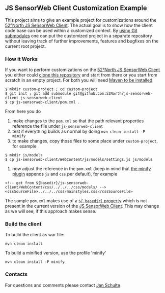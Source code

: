 ## JS SensorWeb Client Customization Example
This project aims to give an example project for customizations around the [52°North JS SensorWeb Client](https://github.com/52North/js-sensorweb-client). The actual goal is to show how the client code base can be used within a customized context. By [using Git submodules](http://git-scm.com/book/en/Git-Tools-Submodules) one can put the customized project in a separate repository without leaving track of further improvements, features and bugfixes on the current root project.

### How it Works
If you want to perform customizations on the [52°North JS SensorWeb Client](https://github.com/52North/js-sensorweb-client) you either could [clone this repository](https://github.com/ridoo/js-scw-custom) and start from there or you start from scratch in an empty project. For both you will need [Maven to be installed](http://maven.apache.org).
```
$ mkdir custom-project ; cd custom-project
$ git init ; git add submodule git@github.com:52North/js-sensorweb-client js-sensorweb-client 
$ cp js-sensorweb-client/pom.xml .
```
From here you do

1. make changes to the `pom.xml` so that the path relevant properties reference the file under `js-sensorweb-client`
1. test if everything builds as normal by doing `mvn clean install -P minify`
1. to make changes, copy those files to some place under `custom-project`, for example 

```
$ mkdir js/models
$ cp js-sensorweb-client/WebContent/js/models/settings.js js/models
```

1. now adjust the reference in the `pom.xml` (keep in mind that [the minify plugin](http://samaxes.github.io/minify-maven-plugin/) appends `js` and `css` per default), for example

```
<!-- get from ${basedir}/js-sensorweb-client/WebContent/css/../../../css/models/ -->
<cssSourceFile>../../../css/mainstyles.css</cssSourceFile>
```

The sample `pom.xml` makes use of a [`${_basedir}` property](https://github.com/ridoo/js-scw-custom/blob/master/pom.xml#L19) which is not present in the current version of the [JS SensorWeb Client](https://github.com/52North/js-sensorweb-client). This may change as we will see, if this approach makes sense.

### Build the client

To build the client as war file:
```
mvn clean install
```
To build a minified version, use the profile 'minify'
```
mvn clean install -P minify
```

### Contacts

For questions and comments please contact [Jan Schulte](mailto:j.schulte@52north.org)
